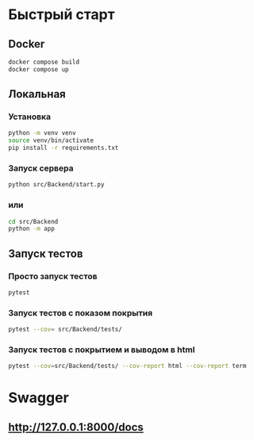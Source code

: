 # Быстрый старт

## Docker
```bash 
docker compose build
docker compose up
```

## Локальная
### Установка
```bash
python -m venv venv
source venv/bin/activate
pip install -r requirements.txt
```
### Запуск сервера
```bash
python src/Backend/start.py
```
### или
```bash
cd src/Backend
python -m app 
```` 

## Запуск тестов
### Просто запуск тестов
```bash
pytest
```
### Запуск тестов с показом покрытия
```bash
pytest --cov= src/Backend/tests/ 
```
### Запуск тестов с покрытием и выводом в html
```bash
pytest --cov=src/Backend/tests/ --cov-report html --cov-report term

```

# Swagger
## http://127.0.0.1:8000/docs


